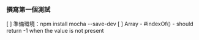 ### 撰寫第一個測試

[ ] 準備環境：npm install mocha --save-dev
[ ] Array - #indexOf() - should return -1 when the value is not present